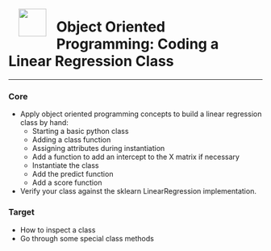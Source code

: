 <img src="http://imgur.com/1ZcRyrc.png" style="float: left; margin: 20px; height: 55px">

# Object Oriented Programming: Coding a Linear Regression Class

---

### Core
- Apply object oriented programming concepts to build a linear regression class by hand:
  - Starting a basic python class
  - Adding a class function
  - Assigning attributes during instantiation
  - Add a function to add an intercept to the X matrix if necessary
  - Instantiate the class
  - Add the predict function
  - Add a score function
- Verify your class against the sklearn LinearRegression implementation.

### Target
- How to inspect a class
- Go through some special class methods
